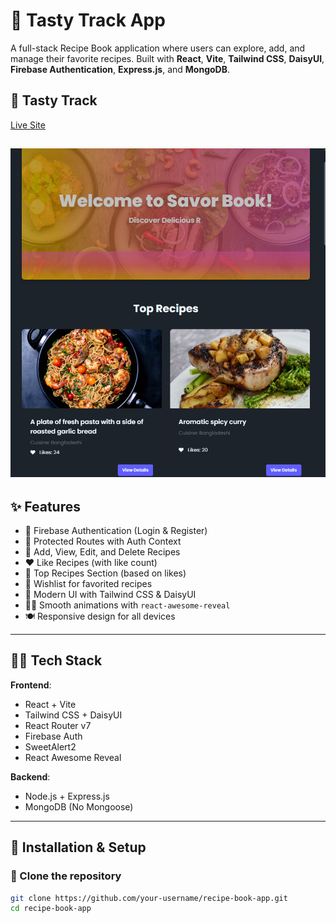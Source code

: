 # 🥘 Tasty Track App

A full-stack Recipe Book application where users can explore, add, and manage their favorite recipes. Built with **React**, **Vite**, **Tailwind CSS**, **DaisyUI**, **Firebase Authentication**, **Express.js**, and **MongoDB**.

## 📸 Tasty Track

[Live Site](https://savor-book.netlify.app/)

## ![Recipe Book App Screenshot](public/preview.png)

## ✨ Features

- 🔐 Firebase Authentication (Login & Register)
- 🧑 Protected Routes with Auth Context
- 🍲 Add, View, Edit, and Delete Recipes
- ❤️ Like Recipes (with like count)
- 🌟 Top Recipes Section (based on likes)
- 📜 Wishlist for favorited recipes
- 🎨 Modern UI with Tailwind CSS & DaisyUI
- 🧙‍♀️ Smooth animations with `react-awesome-reveal`
- 🍽️ Responsive design for all devices

---

## 🧑‍💻 Tech Stack

**Frontend**:

- React + Vite
- Tailwind CSS + DaisyUI
- React Router v7
- Firebase Auth
- SweetAlert2
- React Awesome Reveal

**Backend**:

- Node.js + Express.js
- MongoDB (No Mongoose)

---

## 🔧 Installation & Setup

### 📁 Clone the repository

```bash
git clone https://github.com/your-username/recipe-book-app.git
cd recipe-book-app
```
